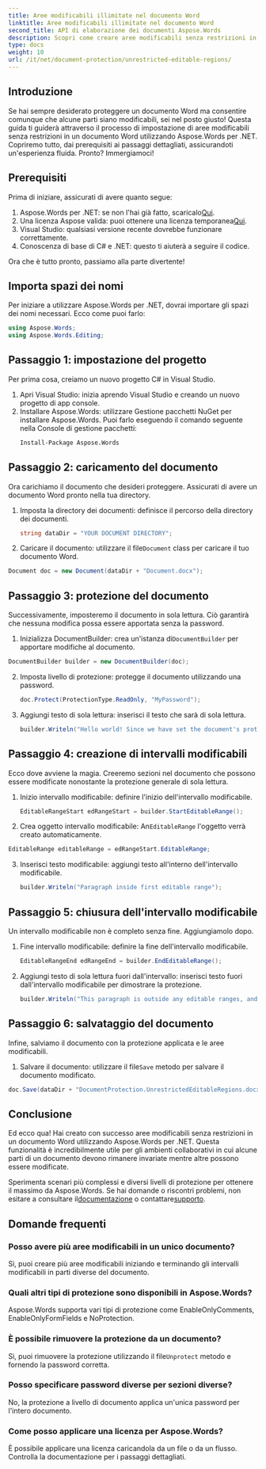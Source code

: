 ```yaml
---
title: Aree modificabili illimitate nel documento Word
linktitle: Aree modificabili illimitate nel documento Word
second_title: API di elaborazione dei documenti Aspose.Words
description: Scopri come creare aree modificabili senza restrizioni in un documento Word utilizzando Aspose.Words per .NET con questa guida passo passo completa.
type: docs
weight: 10
url: /it/net/document-protection/unrestricted-editable-regions/
---
```

## Introduzione

Se hai sempre desiderato proteggere un documento Word ma consentire comunque che alcune parti siano modificabili, sei nel posto giusto! Questa guida ti guiderà attraverso il processo di impostazione di aree modificabili senza restrizioni in un documento Word utilizzando Aspose.Words per .NET. Copriremo tutto, dai prerequisiti ai passaggi dettagliati, assicurandoti un'esperienza fluida. Pronto? Immergiamoci!

## Prerequisiti

Prima di iniziare, assicurati di avere quanto segue:

1.  Aspose.Words per .NET: se non l'hai già fatto, scaricalo[Qui](https://releases.aspose.com/words/net/).
2.  Una licenza Aspose valida: puoi ottenere una licenza temporanea[Qui](https://purchase.aspose.com/temporary-license/).
3. Visual Studio: qualsiasi versione recente dovrebbe funzionare correttamente.
4. Conoscenza di base di C# e .NET: questo ti aiuterà a seguire il codice.

Ora che è tutto pronto, passiamo alla parte divertente!

## Importa spazi dei nomi

Per iniziare a utilizzare Aspose.Words per .NET, dovrai importare gli spazi dei nomi necessari. Ecco come puoi farlo:

```csharp
using Aspose.Words;
using Aspose.Words.Editing;
```

## Passaggio 1: impostazione del progetto

Per prima cosa, creiamo un nuovo progetto C# in Visual Studio.

1. Apri Visual Studio: inizia aprendo Visual Studio e creando un nuovo progetto di app console.
2. Installare Aspose.Words: utilizzare Gestione pacchetti NuGet per installare Aspose.Words. Puoi farlo eseguendo il comando seguente nella Console di gestione pacchetti:
   ```sh
   Install-Package Aspose.Words
   ```

## Passaggio 2: caricamento del documento

Ora carichiamo il documento che desideri proteggere. Assicurati di avere un documento Word pronto nella tua directory.

1. Imposta la directory dei documenti: definisce il percorso della directory dei documenti.
   ```csharp
   string dataDir = "YOUR DOCUMENT DIRECTORY";
   ```
2.  Caricare il documento: utilizzare il file`Document` class per caricare il tuo documento Word.
   ```csharp
   Document doc = new Document(dataDir + "Document.docx");
   ```

## Passaggio 3: protezione del documento

Successivamente, imposteremo il documento in sola lettura. Ciò garantirà che nessuna modifica possa essere apportata senza la password.

1.  Inizializza DocumentBuilder: crea un'istanza di`DocumentBuilder` per apportare modifiche al documento.
   ```csharp
   DocumentBuilder builder = new DocumentBuilder(doc);
   ```
2. Imposta livello di protezione: protegge il documento utilizzando una password.
   ```csharp
   doc.Protect(ProtectionType.ReadOnly, "MyPassword");
   ```
3. Aggiungi testo di sola lettura: inserisci il testo che sarà di sola lettura.
   ```csharp
   builder.Writeln("Hello world! Since we have set the document's protection level to read-only, we cannot edit this paragraph without the password.");
   ```

## Passaggio 4: creazione di intervalli modificabili

Ecco dove avviene la magia. Creeremo sezioni nel documento che possono essere modificate nonostante la protezione generale di sola lettura.

1. Inizio intervallo modificabile: definire l'inizio dell'intervallo modificabile.
   ```csharp
   EditableRangeStart edRangeStart = builder.StartEditableRange();
   ```
2.  Crea oggetto intervallo modificabile: An`EditableRange` l'oggetto verrà creato automaticamente.
   ```csharp
   EditableRange editableRange = edRangeStart.EditableRange;
   ```
3. Inserisci testo modificabile: aggiungi testo all'interno dell'intervallo modificabile.
   ```csharp
   builder.Writeln("Paragraph inside first editable range");
   ```

## Passaggio 5: chiusura dell'intervallo modificabile

Un intervallo modificabile non è completo senza fine. Aggiungiamolo dopo.

1. Fine intervallo modificabile: definire la fine dell'intervallo modificabile.
   ```csharp
   EditableRangeEnd edRangeEnd = builder.EndEditableRange();
   ```
2. Aggiungi testo di sola lettura fuori dall'intervallo: inserisci testo fuori dall'intervallo modificabile per dimostrare la protezione.
   ```csharp
   builder.Writeln("This paragraph is outside any editable ranges, and cannot be edited.");
   ```

## Passaggio 6: salvataggio del documento

Infine, salviamo il documento con la protezione applicata e le aree modificabili.

1.  Salvare il documento: utilizzare il file`Save` metodo per salvare il documento modificato.
   ```csharp
   doc.Save(dataDir + "DocumentProtection.UnrestrictedEditableRegions.docx");
   ```

## Conclusione

Ed ecco qua! Hai creato con successo aree modificabili senza restrizioni in un documento Word utilizzando Aspose.Words per .NET. Questa funzionalità è incredibilmente utile per gli ambienti collaborativi in cui alcune parti di un documento devono rimanere invariate mentre altre possono essere modificate. 

 Sperimenta scenari più complessi e diversi livelli di protezione per ottenere il massimo da Aspose.Words. Se hai domande o riscontri problemi, non esitare a consultare il[documentazione](https://reference.aspose.com/words/net/) o contattare[supporto](https://forum.aspose.com/c/words/8).

## Domande frequenti

### Posso avere più aree modificabili in un unico documento?
Sì, puoi creare più aree modificabili iniziando e terminando gli intervalli modificabili in parti diverse del documento.

### Quali altri tipi di protezione sono disponibili in Aspose.Words?
Aspose.Words supporta vari tipi di protezione come EnableOnlyComments, EnableOnlyFormFields e NoProtection.

### È possibile rimuovere la protezione da un documento?
 Sì, puoi rimuovere la protezione utilizzando il file`Unprotect` metodo e fornendo la password corretta.

### Posso specificare password diverse per sezioni diverse?
No, la protezione a livello di documento applica un'unica password per l'intero documento.

### Come posso applicare una licenza per Aspose.Words?
È possibile applicare una licenza caricandola da un file o da un flusso. Controlla la documentazione per i passaggi dettagliati.
